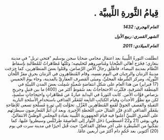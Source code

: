 <h1 dir="rtl">قِيامُ الثَّورةِ اللِّيبيَّة .</h1>

<h5 dir="rtl">العام الهجري:  1432

الشهر القمري: ربيع الأول

العام الميلادي: 2011</h5>

<p dir="rtl">انطَلَقت الثورةُ اللِّيبيةُ بعد اعتقالِ محامي ضحايا سجن بوسليم "فتحي تربل" في مدينة بنغازي؛ فخَرَج أهالي الضَّحايا ومُناصِروهم لتَخليصِه؛ وتَلَتْها مُظاهَراتٌ للمُطالبةِ بإسقاطِ النِّظام بمدينةِ البيضاء، فأطلَق رجالُ الأمنِ الرَّصاصَ، وقَتَلوا بعضَ المتظاهِرين، كما خرَجَت مدينةُ الزنتان والرجبان في اليوم نفسِه، وقام المُتظاهِرون في الزنتان بحرقِ مقرِّ اللِّجان الثَّورِيَّة، ومركز الشُّرطة المحليِّ، ومبنَى المَصرِف العقاريِّ بالمدينة، وجاء يومُ الخميسِ (17 فبراير) من هذا العامِ على شكلِ انتفاضةٍ شَعبيَّةٍ شَمِلت بعضَ المدن الليبيَّةِ في المِنطَقة الشرقيةِ، فكَبُرت الاحتجاجاتُ بعد سُقوطِ أكثر من (400) ما بين قتيلٍ وجريحٍ برَصاصِ قوَّات الأمن. كانت الثورةُ في البِدايةِ عبارةً عن مُظاهَراتٍ واحتِجاجاتٍ سلميةٍ، لكن مع تطوُّر الأحداثِ وقيام الكتائِبِ التابِعة لمُعَمَّر القذافي باستخدامِ الأسلحةِ النارية الثقيلةِ والقصفِ الجويِّ لقَمعِ المُتظاهِرين العُزَّل، تحوَّلَت إلى ثورةٍ مُسلَّحةٍ تسعى للإطاحةِ بمُعَمَّرٍ القذافي الذي قرَّر القتالَ حتى اللحظةِ الأخيرةِ. وبعد أن أتمَّ المُعارِضون سيطرَتَهم على الشرقِ الليبيِّ أعلنوا فيه قيامَ الجمهوريةِ اللِّيبية بقيادةِ المجلسِ الوطنيِّ الانتقاليِّ، وفي يومَي (21 و22 أغسطس) دَخَل الثُّوار إلى العاصِمَةَ طرابُلْس وسيطروا عليها، كما تمَكَّنوا من السَّيطرةِ على آخِرِ معاقِلِ القذافيِّ؛ حيث قُتل أخيرًا في مدينة سرت في يوم (20) أكتوبر، بعد حُكمٍ دام أكثرَ من أربعين عامًا.</p></br>
